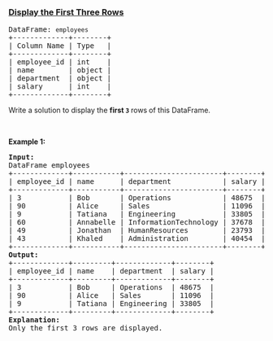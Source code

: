 ### [Display the First Three Rows](https://leetcode.com/problems/display-the-first-three-rows)

<pre>
DataFrame: <code>employees</code>
+-------------+--------+
| Column Name | Type   |
+-------------+--------+
| employee_id | int    |
| name        | object |
| department  | object |
| salary      | int    |
+-------------+--------+
</pre>

<p>Write a solution to display the <strong>first <code>3</code> </strong>rows<strong> </strong>of this DataFrame.</p>

<p>&nbsp;</p>
<p><strong class="example">Example 1:</strong></p>

<pre>
<strong>Input:
</strong>DataFrame employees
+-------------+-----------+-----------------------+--------+
| employee_id | name      | department            | salary |
+-------------+-----------+-----------------------+--------+
| 3           | Bob       | Operations            | 48675  |
| 90          | Alice     | Sales                 | 11096  |
| 9           | Tatiana   | Engineering           | 33805  |
| 60          | Annabelle | InformationTechnology | 37678  |
| 49          | Jonathan  | HumanResources        | 23793  |
| 43          | Khaled    | Administration        | 40454  |
+-------------+-----------+-----------------------+--------+
<strong>Output:</strong>
+-------------+---------+-------------+--------+
| employee_id | name    | department  | salary |
+-------------+---------+-------------+--------+
| 3           | Bob     | Operations  | 48675  |
| 90          | Alice   | Sales       | 11096  |
| 9           | Tatiana | Engineering | 33805  |
+-------------+---------+-------------+--------+
<strong>Explanation:</strong> 
Only the first 3 rows are displayed.</pre>
